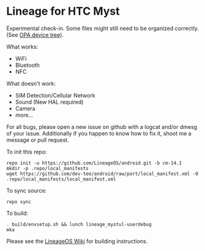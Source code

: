 # Lineage for HTC Myst

Experimental check-in.
Some files might still need to be organized correctly.
(See [OPA device tree](https://github.com/dev-tee/android_device_htc_opa)).

What works:
- WiFi
- Bluetooth
- NFC

What doesn't work:
- SIM Detection/Cellular Network
- Sound (New HAL required)
- Camera
- more...

For all bugs, please open a new issue on github with a logcat and/or dmesg of your issue.
Additionally if you happen to know how to fix it, shoot me a message or pull request.

To init this repo:

    repo init -u https://github.com/LineageOS/android.git -b cm-14.1
    mkdir -p .repo/local_manifests
    wget https://github.com/dev-tee/android/raw/port/local_manifest.xml -O .repo/local_manifests/local_manifest.xml

To sync source:

    repo sync

To build:

    . build/envsetup.sh && lunch lineage_mystul-userdebug
    mka

Please see the [LineageOS Wiki](https://wiki.lineageos.org/devices/) for building instructions.
